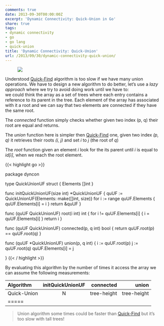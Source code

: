 ```yaml
---
comments: true
date: 2013-09-30T00:00:00Z
excerpt: 'Dynamic Connectivity: Quick-Union in Go'
share: true
tags:
- dynamic connectivity
- go
- go lang
- quick-union
title: 'Dynamic Connectivity: Quick-Union'
url: /2013/09/30/dynamic-connectivity-quick-union/
---
```


<figure>
  <a href="/images/gopher_tree.jpg"><img src="/images/gopher_tree.jpg"></a>
</figure>

Understood <a href="http://www.laquysoft.com/?p=92" title="Dynamic Connectivity: Quick-Find" target="_blank">Quick-Find</a> algorithm is too slow if we have many union operations. We have to design a new algorithm to do better, let&#8217;s use a *lazy approach* where we try to avoid doing work until we have to:  
we could think the array as a set of trees where each entry contains a reference to its parent in the tree. Each element of the array has associated with it a root and we can say that two elements are connected if they have the same root.

The *connected* function simply checks whether given two index (p, q) their root are equal and returns.

The *union* function here is simpler then <a href="http://www.laquysoft.com/?p=92" title="Dynamic Connectivity: Quick-Find" target="_blank">Quick-Find</a> one, given two index *(p, q)* it retrieves their roots *(i, j)* and set *i* to *j* (the root of *q*)

The *root* function given an element *i* look for the its parent until *i* is equal to *id[i]*, when we reach the root element.

{{< highlight go >}}

package dyncon

type QuickUnionUF struct {
   Elements []int
}

func initQuickUnionUF(size int) *QuickUnionUF {
   quUF := QuickUnionUF{Elements: make([]int, size)}
   for i := range quUF.Elements {
      quUF.Elements[i] = i
   }
   return &quUF
}

func (quUF QuickUnionUF) root(i int) int {
   for i != quUF.Elements[i] {
       i = quUF.Elements[i]
   }
   return i
}

func (quUF QuickUnionUF) connected(p, q int) bool {
   return quUF.root(p) == quUF.root(q)
}

func (quUF *QuickUnionUF) union(p, q int) {
   i := quUF.root(p)
   j := quUF.root(q)
   quUF.Elements[i] = j

}
{{< / highlight >}}

By evaluating this algorithm by the number of times it access the array we can assume the following measurements:

| Algorithm | initQuickUnionUF | connected | union |
|:--------|:-------:|--------:|--------:|
| Quick-Union | N | tree-height | tree-height |
|=====

>Union algorithm some times could be faster than <a href="/dynamic-connectivity-quick-find/" title="Dynamic Connectivity: Quick-Find" target="_blank">Quick-Find</a> but it&#8217;s too slow with tall trees!
